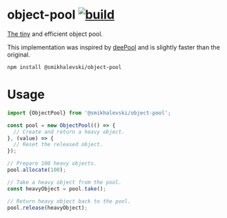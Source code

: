 # object-pool [![build](https://github.com/smikhalevski/object-pool/actions/workflows/master.yml/badge.svg?branch=master&event=push)](https://github.com/smikhalevski/object-pool/actions/workflows/master.yml)

[The tiny](https://bundlephobia.com/package/@smikhalevski/object-pool) and efficient object pool.

This implementation was inspired by [deePool](https://github.com/getify/deePool) and is slightly faster than the
original.

```shell
npm install @smikhalevski/object-pool
```

# Usage

```ts
import {ObjectPool} from '@smikhalevski/object-pool';

const pool = new ObjectPool(() => {
  // Create and return a heavy object.
}, (value) => {
  // Reset the released object. 
});

// Prepare 100 heavy objects.
pool.allocate(100);

// Take a heavy object from the pool.
const heavyObject = pool.take();

// Return heavy object back to the pool.
pool.release(heavyObject);
```
